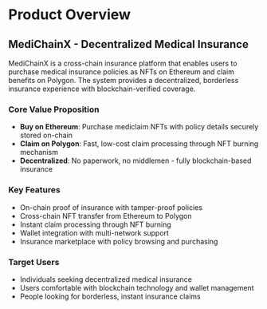 # Product Overview

## MediChainX - Decentralized Medical Insurance

MediChainX is a cross-chain insurance platform that enables users to purchase medical insurance policies as NFTs on Ethereum and claim benefits on Polygon. The system provides a decentralized, borderless insurance experience with blockchain-verified coverage.

### Core Value Proposition

- **Buy on Ethereum**: Purchase mediclaim NFTs with policy details securely stored on-chain
- **Claim on Polygon**: Fast, low-cost claim processing through NFT burning mechanism
- **Decentralized**: No paperwork, no middlemen - fully blockchain-based insurance

### Key Features

- On-chain proof of insurance with tamper-proof policies
- Cross-chain NFT transfer from Ethereum to Polygon
- Instant claim processing through NFT burning
- Wallet integration with multi-network support
- Insurance marketplace with policy browsing and purchasing

### Target Users

- Individuals seeking decentralized medical insurance
- Users comfortable with blockchain technology and wallet management
- People looking for borderless, instant insurance claims
